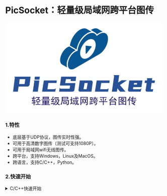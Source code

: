 # PicSocket：轻量级局域网跨平台图传

<div align="center">
<img src="./attach/logo.jpg" width="500px">
</div>

### 1.特性
* 底层基于UDP协议，图传实时性强。
* 可用于高清数字图传（测试可支持1080P）。
* 可用于局域网wifi无线图传。
* 跨平台，支持Windows，Linux及MacOS。
* 跨语言，支持C/C++，Python。

### 2.快速开始

<details>
<summary>C/C++快速开始</summary>

#### (1)安装依赖项：
请确保您的机器已安装CMake及C/C++编译器工具链。

安装OpenCV库：
> Jetson平台
```sh
# Jetson平台JetPack已预装OpenCV库，无需操作。
```

> Ubuntu/树莓派/香橙派
```sh
sudo apt-get install libopencv-dev
```

> MacOS
```sh
brew install opencv
```
#### (2)编译安装
克隆本仓库。
```sh
cd ~
git clone https://github.com/BestAnHongjun/PicSocket.git
```

编译并安装。

```sh
cd PicSocket
mkdir build
cd build
cmake ..
make -j4
make install # 不会安装到系统目录，安装到项目的install目录
```

编译安装结束后，项目目录项生成`install`目录。
```sh
|-install
    |- include  # C/C++头文件
    |- lib      # 链接库
    |- example  # 一个简易的demo
```

将`include`文件夹和`lib`文件夹拷贝到你自己的工程中即可使用。

#### (3)在自定义工程中使用`PicSocket`

为了演示使用方法，我们假设`example`就是您的工程目录。

在您的工程目录下创建源码文件，如[picsocket_sender.cpp](./example/picsocket_sender.cpp)、[picsocket_receiver.cpp](./example/picsocket_receiver.cpp)。创建CMake文件，如[CMakeLists.txt](./example/CMakeLists.txt)。

随后编译您的工程。

```sh
cd ~/PicSocket/install/example # 进入您的工程目录
mkdir build     # 创建编译目录
cd build
cmake ..
make -j4
```

随后，在您的编译目录下可以看到二进制文件`picsocket_sender`及`picsocket_receiver`。运行他们即可。

> **注意**：运行本demo时，请确保您的发送端设备安装有摄像头，并可由`cv::VideoCapture(0)`正常读取。

```sh
# 由8888端口接受图片流
./picsocket_receiver 8888

# 向127.0.0.0:8888发送图片流
./picsocket_sender 127.0.0.1 8888
```

</details>

